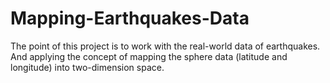 # Mapping-Earthquakes-Data

The point of this project is to work with the real-world data of earthquakes. And applying the concept of mapping the sphere data (latitude and longitude) into two-dimension space.
